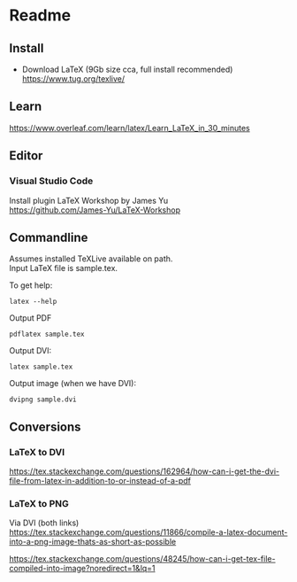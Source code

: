 # Readme
## Install
* Download LaTeX (9Gb size cca, full install recommended)  
https://www.tug.org/texlive/

## Learn
https://www.overleaf.com/learn/latex/Learn_LaTeX_in_30_minutes

## Editor
### Visual Studio Code
Install plugin LaTeX Workshop by James Yu  
https://github.com/James-Yu/LaTeX-Workshop

## Commandline
Assumes installed TeXLive available on path.  
Input LaTeX file is sample.tex.  

To get help:
```
latex --help
```
Output PDF
```
pdflatex sample.tex
```
Output DVI:
```
latex sample.tex
```
Output image (when we have DVI):
```
dvipng sample.dvi
```
## Conversions
### LaTeX to DVI  
https://tex.stackexchange.com/questions/162964/how-can-i-get-the-dvi-file-from-latex-in-addition-to-or-instead-of-a-pdf  

### LaTeX to PNG 
Via DVI (both links)   
https://tex.stackexchange.com/questions/11866/compile-a-latex-document-into-a-png-image-thats-as-short-as-possible

https://tex.stackexchange.com/questions/48245/how-can-i-get-tex-file-compiled-into-image?noredirect=1&lq=1
